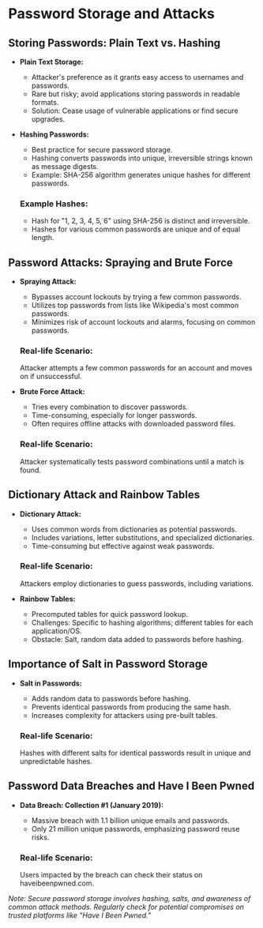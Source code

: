 # Password Storage and Attacks

## Storing Passwords: Plain Text vs. Hashing

- **Plain Text Storage:**
	- Attacker's preference as it grants easy access to usernames and passwords.
	- Rare but risky; avoid applications storing passwords in readable formats.
	- Solution: Cease usage of vulnerable applications or find secure upgrades.

- **Hashing Passwords:**
	- Best practice for secure password storage.
	- Hashing converts passwords into unique, irreversible strings known as message digests.
	- Example: SHA-256 algorithm generates unique hashes for different passwords.

	### Example Hashes:
	- Hash for "1, 2, 3, 4, 5, 6" using SHA-256 is distinct and irreversible.
	- Hashes for various common passwords are unique and of equal length.
	
## Password Attacks: Spraying and Brute Force

- **Spraying Attack:**
	- Bypasses account lockouts by trying a few common passwords.
	- Utilizes top passwords from lists like Wikipedia's most common passwords.
	- Minimizes risk of account lockouts and alarms, focusing on common passwords.

	### Real-life Scenario:
	Attacker attempts a few common passwords for an account and moves on if unsuccessful.

- **Brute Force Attack:**
	- Tries every combination to discover passwords.
	- Time-consuming, especially for longer passwords.
	- Often requires offline attacks with downloaded password files.

	### Real-life Scenario:
	Attacker systematically tests password combinations until a match is found.

## Dictionary Attack and Rainbow Tables

- **Dictionary Attack:**
	- Uses common words from dictionaries as potential passwords.
	- Includes variations, letter substitutions, and specialized dictionaries.
	- Time-consuming but effective against weak passwords.

	### Real-life Scenario:
	Attackers employ dictionaries to guess passwords, including variations.

- **Rainbow Tables:**
	- Precomputed tables for quick password lookup.
	- Challenges: Specific to hashing algorithms; different tables for each application/OS.
	- Obstacle: Salt, random data added to passwords before hashing.

## Importance of Salt in Password Storage

- **Salt in Passwords:**
	- Adds random data to passwords before hashing.
	- Prevents identical passwords from producing the same hash.
	- Increases complexity for attackers using pre-built tables.

	### Real-life Scenario:
	Hashes with different salts for identical passwords result in unique and unpredictable hashes.

## Password Data Breaches and Have I Been Pwned

- **Data Breach: Collection #1 (January 2019):**
	- Massive breach with 1.1 billion unique emails and passwords.
	- Only 21 million unique passwords, emphasizing password reuse risks.

	### Real-life Scenario:
	Users impacted by the breach can check their status on haveibeenpwned.com.

*Note: Secure password storage involves hashing, salts, and awareness of common attack methods. Regularly check for potential compromises on trusted platforms like "Have I Been Pwned."*
